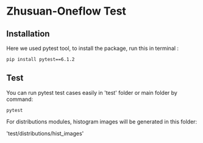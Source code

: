 # Zhusuan-Oneflow Test




## Installation

Here we used pytest tool, to install the package, run this in terminal :
```
pip install pytest==6.1.2
```

## Test

You can run pytest test cases easily in 'test' folder or main folder by command:
```
pytest
```
For distributions modules, histogram images will be generated in this folder:
 
 'test/distributions/hist_images'
 
 
 
